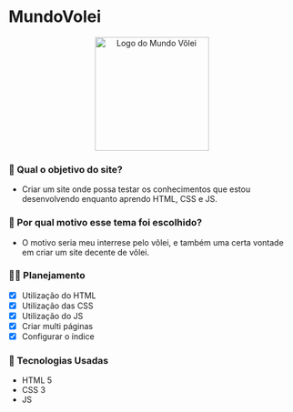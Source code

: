# MundoVolei
<p align="center">
<img src="https://icons.iconarchive.com/icons/sportsbettingspot/summer-olympics/128/beach-volley-icon.png" alt="Logo do Mundo Vôlei" width="200"/>
</p>

### 🤔 Qual o objetivo do site?
  - Criar um site onde possa testar os conhecimentos que estou desenvolvendo enquanto aprendo HTML, CSS e JS.
  
### 🏐 Por qual motivo esse tema foi escolhido?
  - O motivo seria meu interrese pelo vôlei, e também uma certa vontade em criar um site decente de vôlei.

### 👨‍🏫 Planejamento
  - [x] Utilização do HTML
  - [x] Utilização das CSS
  - [x] Utilização do JS
  - [x] Criar multi páginas
  - [x] Configurar o índice

### 🧠 Tecnologias Usadas
  - HTML 5
  - CSS 3
  - JS
